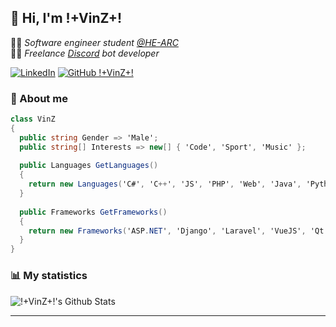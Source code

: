 ## 👋 Hi, I'm !+VinZ+!

👨‍🎓 *Software engineer student [@HE-ARC](https://github.com/HE-Arc)* <br/>
👨‍💻 *Freelance [Discord](https://discord.com/) bot developer*

[![LinkedIn](https://img.shields.io/badge/linkedin-%230077B5.svg?style=flat-square&logo=Linkedin&logoColor=white&link=https://www.linkedin.com/in/vincent-jeannin-ab929a171/)](https://www.linkedin.com/in/vincent-jeannin-ab929a171/)
[![GitHub !+VinZ+!](https://img.shields.io/github/followers/dev-vinz?label=Follow&style=social)](https://github.com/dev-vinz)

### 🧐 About me

```cs
class VinZ
{
  public string Gender => 'Male';
  public string[] Interests => new[] { 'Code', 'Sport', 'Music' };
  
  public Languages GetLanguages()
  {
    return new Languages('C#', 'C++', 'JS', 'PHP', 'Web', 'Java', 'Python');
  }
  
  public Frameworks GetFrameworks()
  {
    return new Frameworks('ASP.NET', 'Django', 'Laravel', 'VueJS', 'Qt', 'Spring', 'Swing');
  }
}
```

### 📊 My statistics

![!+VinZ+!'s Github Stats](https://github-readme-stats.vercel.app/api?username=dev-vinz&show_icons=true)

---
